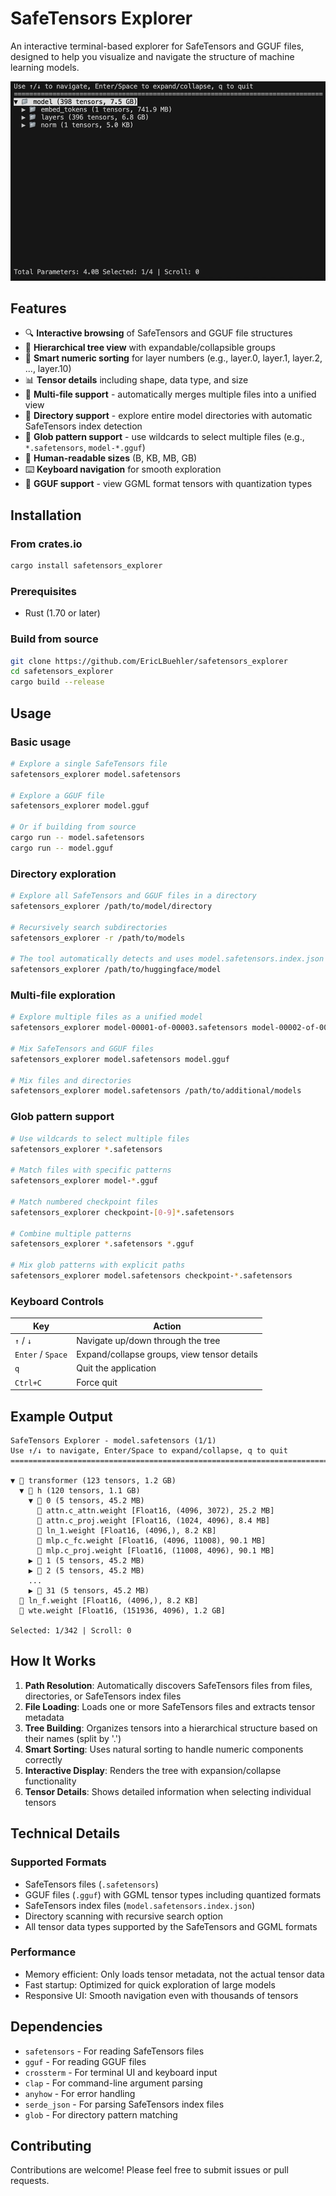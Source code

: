# SafeTensors Explorer

An interactive terminal-based explorer for SafeTensors and GGUF files, designed to help you visualize and navigate the structure of machine learning models.

![Demo](demo.gif)

## Features

- 🔍 **Interactive browsing** of SafeTensors and GGUF file structures
- 📁 **Hierarchical tree view** with expandable/collapsible groups
- 🔢 **Smart numeric sorting** for layer numbers (e.g., layer.0, layer.1, layer.2, ..., layer.10)
- 📊 **Tensor details** including shape, data type, and size
- 🔗 **Multi-file support** - automatically merges multiple files into a unified view
- 📂 **Directory support** - explore entire model directories with automatic SafeTensors index detection
- 🌟 **Glob pattern support** - use wildcards to select multiple files (e.g., `*.safetensors`, `model-*.gguf`)
- 📏 **Human-readable sizes** (B, KB, MB, GB)
- ⌨️ **Keyboard navigation** for smooth exploration
- 🧠 **GGUF support** - view GGML format tensors with quantization types

## Installation

### From crates.io
```bash
cargo install safetensors_explorer
```

### Prerequisites
- Rust (1.70 or later)

### Build from source
```bash
git clone https://github.com/EricLBuehler/safetensors_explorer
cd safetensors_explorer
cargo build --release
```

## Usage

### Basic usage
```bash
# Explore a single SafeTensors file
safetensors_explorer model.safetensors

# Explore a GGUF file
safetensors_explorer model.gguf

# Or if building from source
cargo run -- model.safetensors
cargo run -- model.gguf
```

### Directory exploration
```bash
# Explore all SafeTensors and GGUF files in a directory
safetensors_explorer /path/to/model/directory

# Recursively search subdirectories
safetensors_explorer -r /path/to/models

# The tool automatically detects and uses model.safetensors.index.json if present
safetensors_explorer /path/to/huggingface/model
```

### Multi-file exploration
```bash
# Explore multiple files as a unified model
safetensors_explorer model-00001-of-00003.safetensors model-00002-of-00003.safetensors model-00003-of-00003.safetensors

# Mix SafeTensors and GGUF files
safetensors_explorer model.safetensors model.gguf

# Mix files and directories
safetensors_explorer model.safetensors /path/to/additional/models
```

### Glob pattern support
```bash
# Use wildcards to select multiple files
safetensors_explorer *.safetensors

# Match files with specific patterns
safetensors_explorer model-*.gguf

# Match numbered checkpoint files
safetensors_explorer checkpoint-[0-9]*.safetensors

# Combine multiple patterns
safetensors_explorer *.safetensors *.gguf

# Mix glob patterns with explicit paths
safetensors_explorer model.safetensors checkpoint-*.safetensors
```

### Keyboard Controls

| Key | Action |
|-----|--------|
| `↑` / `↓` | Navigate up/down through the tree |
| `Enter` / `Space` | Expand/collapse groups, view tensor details |
| `q` | Quit the application |
| `Ctrl+C` | Force quit |

## Example Output

```
SafeTensors Explorer - model.safetensors (1/1)
Use ↑/↓ to navigate, Enter/Space to expand/collapse, q to quit
================================================================================

▼ 📁 transformer (123 tensors, 1.2 GB)
  ▼ 📁 h (120 tensors, 1.1 GB)
    ▼ 📁 0 (5 tensors, 45.2 MB)
      📄 attn.c_attn.weight [Float16, (4096, 3072), 25.2 MB]
      📄 attn.c_proj.weight [Float16, (1024, 4096), 8.4 MB]
      📄 ln_1.weight [Float16, (4096,), 8.2 KB]
      📄 mlp.c_fc.weight [Float16, (4096, 11008), 90.1 MB]
      📄 mlp.c_proj.weight [Float16, (11008, 4096), 90.1 MB]
    ▶ 📁 1 (5 tensors, 45.2 MB)
    ▶ 📁 2 (5 tensors, 45.2 MB)
    ...
    ▶ 📁 31 (5 tensors, 45.2 MB)
  📄 ln_f.weight [Float16, (4096,), 8.2 KB]
  📄 wte.weight [Float16, (151936, 4096), 1.2 GB]

Selected: 1/342 | Scroll: 0
```

## How It Works

1. **Path Resolution**: Automatically discovers SafeTensors files from files, directories, or SafeTensors index files
2. **File Loading**: Loads one or more SafeTensors files and extracts tensor metadata
3. **Tree Building**: Organizes tensors into a hierarchical structure based on their names (split by '.')
4. **Smart Sorting**: Uses natural sorting to handle numeric components correctly
5. **Interactive Display**: Renders the tree with expansion/collapse functionality
6. **Tensor Details**: Shows detailed information when selecting individual tensors

## Technical Details

### Supported Formats
- SafeTensors files (`.safetensors`)
- GGUF files (`.gguf`) with GGML tensor types including quantized formats
- SafeTensors index files (`model.safetensors.index.json`)
- Directory scanning with recursive search option
- All tensor data types supported by the SafeTensors and GGML formats

### Performance
- Memory efficient: Only loads tensor metadata, not the actual tensor data
- Fast startup: Optimized for quick exploration of large models
- Responsive UI: Smooth navigation even with thousands of tensors

## Dependencies

- `safetensors` - For reading SafeTensors files
- `gguf` - For reading GGUF files
- `crossterm` - For terminal UI and keyboard input
- `clap` - For command-line argument parsing
- `anyhow` - For error handling
- `serde_json` - For parsing SafeTensors index files
- `glob` - For directory pattern matching

## Contributing

Contributions are welcome! Please feel free to submit issues or pull requests.
